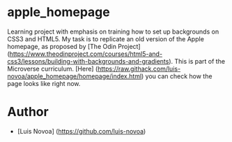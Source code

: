 # apple_homepage
Learning project with emphasis on training how to set up backgrounds on CSS3 and HTML5. My task is to replicate an old version of the Apple homepage, as proposed by [The Odin Project] (https://www.theodinproject.com/courses/html5-and-css3/lessons/building-with-backgrounds-and-gradients). This is part of the Microverse curriculum. [Here] (https://raw.githack.com/luis-novoa/apple_homepage/homepage/index.html) you can check how the page looks like right now.

# Author
- [Luis Novoa] (https://github.com/luis-novoa)
